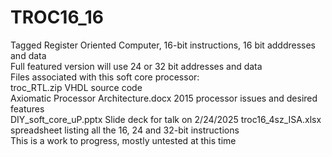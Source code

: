 # TROC16_16  
Tagged Register Oriented Computer, 16-bit instructions, 16 bit adddresses and data   
Full featured version will use 24 or 32 bit addresses and data   
Files associated with this soft core processor:   
troc_RTL.zip  VHDL source code   
Axiomatic Processor Architecture.docx  2015 processor issues and desired features   
DIY_soft_core_uP.pptx  Slide deck for talk on 2/24/2025
troc16_4sz_ISA.xlsx  spreadsheet listing all the 16, 24 and 32-bit instructions   
This is a work to progress, mostly untested at this time   
